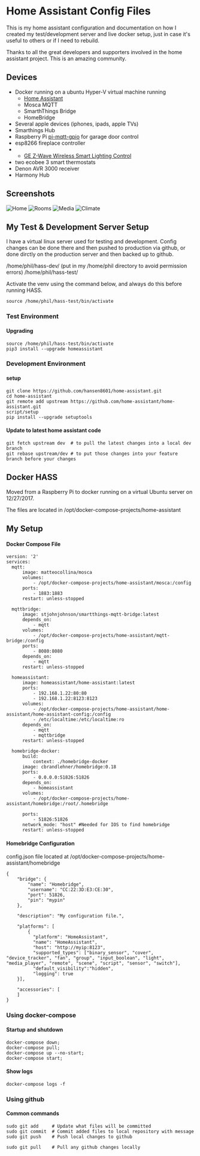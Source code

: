 # Home Assistant Config Files

This is my home assistant configuration and documentation on how I created my test/development server and live docker setup, just in case it's useful to others or if I need to rebuild.

Thanks to all the great developers and supporters involved in the home assistant project. This is an amazing community.

## Devices

- Docker running on a ubuntu Hyper-V virtual machine running
  - [Home Assistant](https://home-assistant.io/)
  - Mosca MQTT
  - SmarthThings Bridge
  - HomeBridge
- Several apple devices (iphones, ipads, apple TVs)
- Smarthings Hub
- Raspberry Pi [pi-mqtt-gpio](https://github.com/Hansen8601/pi-mqtt-gpio1-config) for garage door control
- esp8266 fireplace controller
- - [GE Z-Wave Wireless Smart Lighting Control](https://www.amazon.com/gp/product/B006LQFHN2/ref=oh_aui_detailpage_o00_s00?ie=UTF8&psc=1)
- two ecobee 3 smart thermostats
- Denon AVR 3000 receiver
- Harmony Hub

## Screenshots

![Home](https://github.com/Hansen8601/home-assistant-config/raw/master/images/screen1.PNG)
![Rooms](https://github.com/Hansen8601/home-assistant-config/raw/master/images/screen2.PNG)
![Media](https://github.com/Hansen8601/home-assistant-config/raw/master/images/screen3.PNG)
![Climate](https://github.com/Hansen8601/home-assistant-config/raw/master/images/screen4.PNG)

## My Test & Development Server Setup

I have a virtual linux server used for testing and development. Config changes can be done there and then pushed to production via github, or done dirctly on the production server and then backed up to github.

/home/phil/hass-dev/ (put in my /home/phil directory to avoid permission errors)
/home/phil/hass-test/

Activate the venv using the command below, and always do this before running HASS.

``` source /home/phil/hass-test/bin/activate ```

### Test Environment

#### Upgrading
```
source /home/phil/hass-test/bin/activate 
pip3 install --upgrade homeassistant
```

### Development Environment

#### setup
```
git clone https://github.com/hansen8601/home-assistant.git
cd home-assistant
git remote add upstream https://github.com/home-assistant/home-assistant.git
script/setup
pip install --upgrade setuptools
```

#### Update to latest home assistant code
```
git fetch upstream dev  # to pull the latest changes into a local dev branch
git rebase upstream/dev # to put those changes into your feature branch before your changes
```

## Docker HASS

Moved from a Raspberry Pi to docker running on a virtual Ubuntu server on 12/27/2017.

The files are located in /opt/docker-compose-projects/home-assistant


## My Setup

#### Docker Compose File


```
version: '2'
services:
  mqtt:
      image: matteocollina/mosca
      volumes:
          - /opt/docker-compose-projects/home-assistant/mosca:/config
      ports:
          - 1883:1883
      restart: unless-stopped

  mqttbridge:
      image: stjohnjohnson/smartthings-mqtt-bridge:latest
      depends_on:
          - mqtt
      volumes:
          - /opt/docker-compose-projects/home-assistant/mqtt-bridge:/config
      ports:
          - 8080:8080
      depends_on:
          - mqtt
      restart: unless-stopped

  homeassistant:
      image: homeassistant/home-assistant:latest
      ports:
          - 192.168.1.22:80:80
          - 192.168.1.22:8123:8123
      volumes:
          - /opt/docker-compose-projects/home-assistant/home-assistant/home-assistant-config:/config
          - /etc/localtime:/etc/localtime:ro
      depends_on:
          - mqtt
          - mqttbridge
      restart: unless-stopped

  homebridge-docker:
      build:
          context: ./homebridge-docker
      image: cbrandlehner/homebridge:0.18
      ports:
          - 0.0.0.0:51826:51826
      depends_on:
          - homeassistant
      volumes:
          - /opt/docker-compose-projects/home-assistant/homebridge:/root/.homebridge

      ports:
          - 51826:51826
      network_mode: "host" #Needed for IOS to find homebridge
      restart: unless-stopped
```


#### Homebridge Configuration

config.json file located at /opt/docker-compose-projects/home-assistant/homebridge

```
{
    "bridge": {
        "name": "Homebridge",
        "username": "CC:22:3D:E3:CE:30",
        "port": 51826,
        "pin": "mypin"
    },

    "description": "My configuration file.",

    "platforms": [
        {
          "platform": "HomeAssistant",
          "name": "HomeAssistant",
          "host": "http://myip:8123",
          "supported_types": ["binary_sensor", "cover", "device_tracker", "fan", "group", "input_boolean", "light", "media_player", "remote", "scene", "script", "sensor", "switch"],
          "default_visibility":"hidden",
          "logging": true
    }],

    "accessories": [
    ]
}
```

### Using docker-compose

#### Startup and shutdown

```
docker-compose down;
docker-compose pull;
docker-compose up --no-start;
docker-compose start;
```
#### Show logs
```
docker-compose logs -f
```

### Using github

#### Common commands
```
sudo git add     # Update what files will be committed
sudo git commit  # Commit added files to local repository with message
sudo git push    # Push local changes to github

sudo git pull    # Pull any github changes locally 
```
